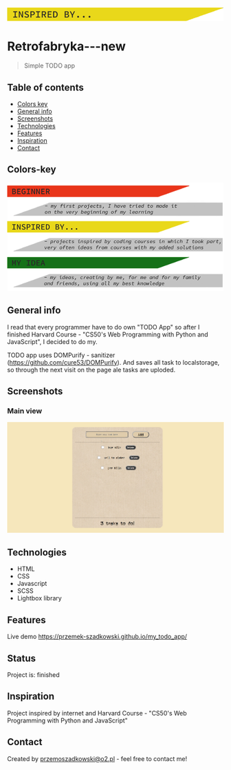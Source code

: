 ![my idea](inspired_by.png)

# Retrofabryka---new
> Simple TODO app

## Table of contents
* [Colors key](#colors-key)
* [General info](#general-info)
* [Screenshots](#screenshots)
* [Technologies](#technologies)
* [Features](#features)
* [Inspiration](#inspiration)
* [Contact](#contact)

## Colors-key

![key to colors](key.png)

## General info

I read that every programmer have to do own "TODO App" so after I finished Harvard Course - "CS50's Web Programming with Python and JavaScript", I decided to do my.

TODO app uses DOMPurify - sanitizer (https://github.com/cure53/DOMPurify). And saves all task to localstorage, so through the next visit on the page ale tasks are uploded.

## Screenshots

### Main view
![main view](main_window.jpg)

## Technologies
* HTML
* CSS
* Javascript
* SCSS
* Lightbox library

## Features

Live demo https://przemek-szadkowski.github.io/my_todo_app/

## Status
Project is: finished

## Inspiration
Project inspired by internet and Harvard Course - "CS50's Web Programming with Python and JavaScript"

## Contact
Created by [przemoszadkowski@o2.pl](mailto:user@example.com) - feel free to contact me!


